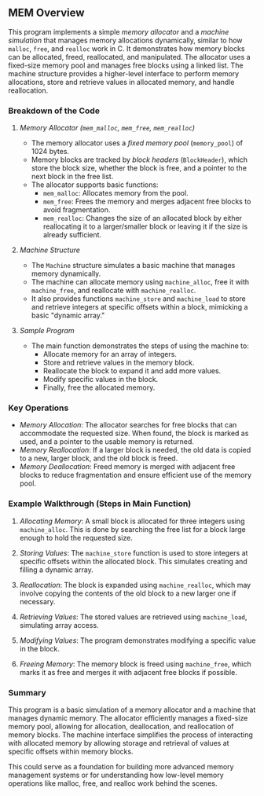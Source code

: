 ## MEM Overview

This program implements a simple *memory allocator* and a *machine simulation* that manages memory allocations dynamically, similar to how `malloc`, `free`, and `realloc` work in C. It demonstrates how memory blocks can be allocated, freed, reallocated, and manipulated. The allocator uses a fixed-size memory pool and manages free blocks using a linked list. The machine structure provides a higher-level interface to perform memory allocations, store and retrieve values in allocated memory, and handle reallocation.

### Breakdown of the Code

1. *Memory Allocator (`mem_malloc`, `mem_free`, `mem_realloc`)*
   - The memory allocator uses a *fixed memory pool* (`memory_pool`) of 1024 bytes.
   - Memory blocks are tracked by *block headers* (`BlockHeader`), which store the block size, whether the block is free, and a pointer to the next block in the free list.
   - The allocator supports basic functions:
     - `mem_malloc`: Allocates memory from the pool.
     - `mem_free`: Frees the memory and merges adjacent free blocks to avoid fragmentation.
     - `mem_realloc`: Changes the size of an allocated block by either reallocating it to a larger/smaller block or leaving it if the size is already sufficient.

2. *Machine Structure*
   - The `Machine` structure simulates a basic machine that manages memory dynamically.
   - The machine can allocate memory using `machine_alloc`, free it with `machine_free`, and reallocate with `machine_realloc`.
   - It also provides functions `machine_store` and `machine_load` to store and retrieve integers at specific offsets within a block, mimicking a basic "dynamic array."

3. *Sample Program*
   - The main function demonstrates the steps of using the machine to:
     - Allocate memory for an array of integers.
     - Store and retrieve values in the memory block.
     - Reallocate the block to expand it and add more values.
     - Modify specific values in the block.
     - Finally, free the allocated memory.

### Key Operations

- *Memory Allocation*: The allocator searches for free blocks that can accommodate the requested size. When found, the block is marked as used, and a pointer to the usable memory is returned.
- *Memory Reallocation*: If a larger block is needed, the old data is copied to a new, larger block, and the old block is freed.
- *Memory Deallocation*: Freed memory is merged with adjacent free blocks to reduce fragmentation and ensure efficient use of the memory pool.
  
### Example Walkthrough (Steps in Main Function)

1. *Allocating Memory*: A small block is allocated for three integers using `machine_alloc`. This is done by searching the free list for a block large enough to hold the requested size.
   
2. *Storing Values*: The `machine_store` function is used to store integers at specific offsets within the allocated block. This simulates creating and filling a dynamic array.

3. *Reallocation*: The block is expanded using `machine_realloc`, which may involve copying the contents of the old block to a new larger one if necessary.

4. *Retrieving Values*: The stored values are retrieved using `machine_load`, simulating array access.

5. *Modifying Values*: The program demonstrates modifying a specific value in the block.

6. *Freeing Memory*: The memory block is freed using `machine_free`, which marks it as free and merges it with adjacent free blocks if possible.

### Summary

This program is a basic simulation of a memory allocator and a machine that manages dynamic memory. The allocator efficiently manages a fixed-size memory pool, allowing for allocation, deallocation, and reallocation of memory blocks. The machine interface simplifies the process of interacting with allocated memory by allowing storage and retrieval of values at specific offsets within memory blocks.

This could serve as a foundation for building more advanced memory management systems or for understanding how low-level memory operations like malloc, free, and realloc work behind the scenes.
